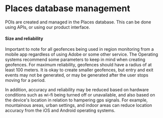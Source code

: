 # Places database management

POIs are created and managed in the Places database. This can be done using APIs, or using our product interface. 



#### Size and reliability  <a id="-a-class-anchor-name-size-reliability-a-size-and-reliability"></a>

Important to note for all geofences being used in region monitoring from a mobile app regardless of using Adobe or some other service. The Operating systems recommend some parameters to keep in mind when creating geofences. For maximum reliability, geofences should have a radius of at least 100 meters. It is okay to create smaller geofences, but entry and exit events may not be generated, or may be generated after the user stops moving for a period. 

In addition, accuracy and reliability may be reduced based on hardware conditions such as wi-fi being turned off or unavailable, and also based on the device's location in relation to hampering gps signals. For example, mountainous areas, urban settings, and indoor areas can reduce location accuracy from the iOS and Android operating systems.  



